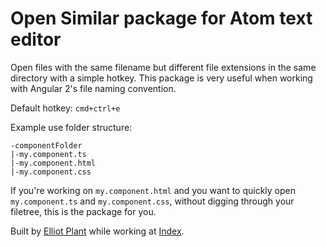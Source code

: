 # Open Similar package for Atom text editor

Open files with the same filename but different file extensions in the same directory with a simple hotkey.
This package is very useful when working with Angular 2's file naming convention.

Default hotkey: `cmd+ctrl+e`

Example use folder structure:

    -componentFolder  
    |-my.component.ts  
    |-my.component.html  
    |-my.component.css  

If you're working on `my.component.html` and you want to quickly open `my.component.ts` and `my.component.css`, without digging through your filetree, this is the package for you.

Built by [Elliot Plant](www.elliotplant.com) while working at [Index](www.index.com).
